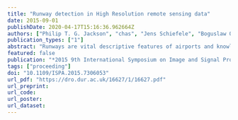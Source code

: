 ```yaml
---
title: "Runway detection in High Resolution remote sensing data"
date: 2015-09-01
publishDate: 2020-04-17T15:16:36.962664Z
authors: ["Philip T. G. Jackson", "chas", "Jens Schiefele", "Boguslaw Obara"]
publication_types: ["1"]
abstract: "Runways are vital descriptive features of airports and knowledge of their location is important to many aviation and military applications. With the recent wide availability of remote sensing data, there is demand for an automatic process of extracting runway geometry from satellite imagery. In particular, Very High Resolution (VHR) data makes it feasible to extract a runway's area precisely. In this paper we establish a novel method for accurate and precise extraction of geometric polygons for an arbitrary number of runways in VHR remote sensing imagery. Validated results are demonstrated for a dataset of twelve images of six different airports, at 61 cm resolution from the QuickBird II satellite."
featured: false
publication: "*2015 9th International Symposium on Image and Signal Processing and Analysis (ISPA)*"
tags: ["proceeding"]
doi: "10.1109/ISPA.2015.7306053"
url_pdf: "https://dro.dur.ac.uk/16627/1/16627.pdf"
url_preprint:
url_code:
url_poster:
url_dataset:
---
```


